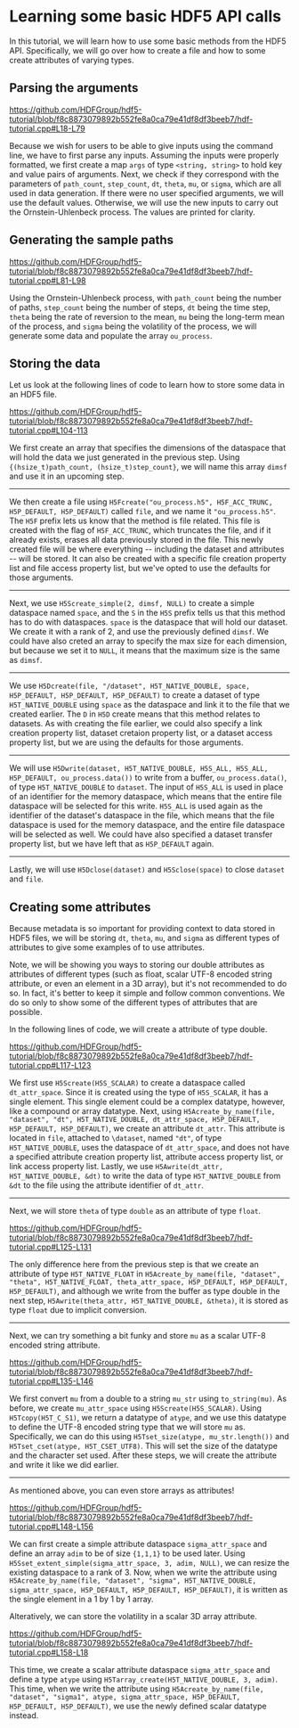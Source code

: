 # Learning some basic HDF5 API calls

In this tutorial, we will learn how to use some basic methods from the HDF5 API. Specifically, we will go over how to create a file and how to some create attributes of varying types.

## Parsing the arguments

https://github.com/HDFGroup/hdf5-tutorial/blob/f8c8873079892b552fe8a0ca79e41df8df3beeb7/hdf-tutorial.cpp#L18-L79

Because we wish for users to be able to give inputs using the command line, we have to first parse any inputs. Assuming the inputs were properly formatted, we first create a map `args` of type `<string, string>` to hold key and value pairs of arguments. Next, we check if they correspond with the parameters of `path_count`, `step_count`, `dt`, `theta`, `mu`, or `sigma`, which are all used in data generation. If there were no user specified arguments, we will use the default values. Otherwise, we will use the new inputs to carry out the Ornstein-Uhlenbeck process. The values are printed for clarity.

## Generating the sample paths

https://github.com/HDFGroup/hdf5-tutorial/blob/f8c8873079892b552fe8a0ca79e41df8df3beeb7/hdf-tutorial.cpp#L81-L98

Using the Ornstein-Uhlenbeck process, with `path_count` being the number of paths, `step_count` being the number of steps, `dt` being the time step, `theta` being the rate of reversion to the mean, `mu` being the long-term mean of the process, and `sigma` being the volatility of the process, we will generate some data and populate the array `ou_process`.

## Storing the data

Let us look at the following lines of code to learn how to store some data in an HDF5 file. 

https://github.com/HDFGroup/hdf5-tutorial/blob/f8c8873079892b552fe8a0ca79e41df8df3beeb7/hdf-tutorial.cpp#L104-113

We first create an array that specifies the dimensions of the dataspace that will hold the data we just generated in the previous step. Using `{(hsize_t)path_count, (hsize_t)step_count}`, we will name this array `dimsf` and use it in an upcoming step. 

***

We then create a file using `H5Fcreate("ou_process.h5", H5F_ACC_TRUNC, H5P_DEFAULT, H5P_DEFAULT)` called `file`, and we name it `"ou_process.h5"`. The `H5F` prefix lets us know that the method is file related. This file is created with the flag of `H5F_ACC_TRUNC`, which truncates the file, and if it already exists, erases all data previously stored in the file. This newly created file will be where everything -- including the dataset and attributes -- will be stored. It can also be created with a specific file creation property list and file access property list, but we've opted to use the defaults for those arguments.

***

Next, we use `H5Screate_simple(2, dimsf, NULL)` to create a simple dataspace named `space`, and the `S` in the `H5S` prefix tells us that this method has to do with dataspaces. `space` is the dataspace that will hold our dataset. We create it with a rank of 2, and use the previously defined `dimsf`. We could have also creted an array to specify the max size for each dimension, but because we set it to `NULL`, it means that the maximum size is the same as `dimsf`. 

***

We use `H5Dcreate(file, "/dataset", H5T_NATIVE_DOUBLE, space, H5P_DEFAULT, H5P_DEFAULT, H5P_DEFAULT)` to create a dataset of type `H5T_NATIVE_DOUBLE` using `space` as the dataspace and link it to the file that we created earlier. The `D` in `H5D` create means that this method relates to datasets. As with creating the file earlier, we could also specify a link creation property list, dataset cretaion property list, or a dataset access property list, but we are using the defaults for those arguments.

***

We will use `H5Dwrite(dataset, H5T_NATIVE_DOUBLE, H5S_ALL, H5S_ALL, H5P_DEFAULT, ou_process.data())` to write from a buffer, `ou_process.data()`, of type `H5T_NATIVE_DOUBLE` to `dataset`. The input of `H5S_ALL` is used in place of an identifier for the memory dataspace, which means that the entire file dataspace will be selected for this write. `H5S_ALL` is used again as the identifier of the dataset's dataspace in the file, which means that the file dataspace is used for the memory dataspace, and the entire file dataspace will be selected as well. We could have also specified a dataset transfer property list, but we have left that as `H5P_DEFAULT` again.

***
 
Lastly, we will use `H5Dclose(dataset)` and `H5Sclose(space)` to close `dataset` and `file`.

## Creating some attributes

Because metadata is so important for providing context to data stored in HDF5 files, we will be storing `dt`, `theta`, `mu`, and `sigma` as different types of attributes to give some examples of to use attributes. 

Note, we will be showing you ways to storing our double attributes as attributes of different types (such as float, scalar UTF-8 encoded string attribute, or even an element in a 3D array), but it's not recommended to do so. In fact, it's better to keep it simple and follow common conventions. We do so only to show some of the different types of attributes that are possible.

In the following lines of code, we will create a attribute of type double. 

https://github.com/HDFGroup/hdf5-tutorial/blob/f8c8873079892b552fe8a0ca79e41df8df3beeb7/hdf-tutorial.cpp#L117-L123

We first use `H5Screate(H5S_SCALAR)` to create a dataspace called `dt_attr_space`. Since it is created using the type of `H5S_SCALAR`, it has a single element. This single element could be a complex datatype, however, like a compound or array datatype. Next, using `H5Acreate_by_name(file, "dataset", "dt", H5T_NATIVE_DOUBLE, dt_attr_space, H5P_DEFAULT, H5P_DEFAULT, H5P_DEFAULT)`, we create an attribute `dt_attr`. This attribute is located in `file`, attached to `\dataset`, named `"dt"`, of type `H5T_NATIVE_DOUBLE`, uses the dataspace of `dt_attr_space`, and does not have a specified attribute creation property list, attribute access property list, or link access property list. Lastly, we use `H5Awrite(dt_attr, H5T_NATIVE_DOUBLE, &dt)` to write the data of type `H5T_NATIVE_DOUBLE` from `&dt` to the file using the attribute identifier of `dt_attr`. 

***

Next, we will store `theta` of type `double` as an attribute of type `float`. 

https://github.com/HDFGroup/hdf5-tutorial/blob/f8c8873079892b552fe8a0ca79e41df8df3beeb7/hdf-tutorial.cpp#L125-L131

The only difference here from the previous step is that we create an attribute of type `H5T_NATIVE_FLOAT` in `H5Acreate_by_name(file, "dataset", "theta", H5T_NATIVE_FLOAT, theta_attr_space, H5P_DEFAULT, H5P_DEFAULT, H5P_DEFAULT)`, and although we write from the buffer as type double in the next step, `H5Awrite(theta_attr, H5T_NATIVE_DOUBLE, &theta)`, it is stored as type `float` due to implicit conversion. 

***

Next, we can try something a bit funky and store `mu` as a scalar UTF-8 encoded string attribute.

https://github.com/HDFGroup/hdf5-tutorial/blob/f8c8873079892b552fe8a0ca79e41df8df3beeb7/hdf-tutorial.cpp#L135-L146

We first convert `mu` from a double to a string `mu_str` using `to_string(mu)`. As before, we create `mu_attr_space` using `H5Screate(H5S_SCALAR)`. Using `H5Tcopy(H5T_C_S1)`, we return a datatype of `atype`, and we use this datatype to define the UTF-8 encoded string type that we will store `mu` as. Specifically, we can do this using `H5Tset_size(atype, mu_str.length())` and `H5Tset_cset(atype, H5T_CSET_UTF8)`. This will set the size of the datatype and the character set used. After these steps, we will create the attribute and write it like we did earlier. 

***

As mentioned above, you can even store arrays as attributes! 

https://github.com/HDFGroup/hdf5-tutorial/blob/f8c8873079892b552fe8a0ca79e41df8df3beeb7/hdf-tutorial.cpp#L148-L156

We can first create a simple attribute dataspace `sigma_attr_space` and define an array `adim` to be of size `{1,1,1}` to be used later. Using `H5Sset_extent_simple(sigma_attr_space, 3, adim, NULL)`, we can resize the existing dataspace to a rank of 3. Now, when we write the attribute using `H5Acreate_by_name(file, "dataset", "sigma", H5T_NATIVE_DOUBLE, sigma_attr_space, H5P_DEFAULT, H5P_DEFAULT, H5P_DEFAULT)`, it is written as the single element in a 1 by 1 by 1 array. 

Alteratively, we can store the volatility in a scalar 3D array attribute.

https://github.com/HDFGroup/hdf5-tutorial/blob/f8c8873079892b552fe8a0ca79e41df8df3beeb7/hdf-tutorial.cpp#L158-L18

This time, we create a scalar attribute dataspace `sigma_attr_space` and define a type `atype` using `H5Tarray_create(H5T_NATIVE_DOUBLE, 3, adim)`. This time, when we write the attribute using `H5Acreate_by_name(file, "dataset", "sigma1", atype, sigma_attr_space, H5P_DEFAULT, H5P_DEFAULT, H5P_DEFAULT)`, we use the newly defined scalar datatype instead. 